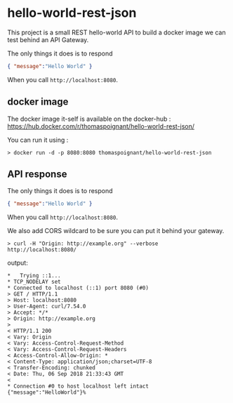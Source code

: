 # hello-world-rest-json
This project is a small REST hello-world API to build a docker image we can test behind an API Gateway.

The only things it does is to respond
```json
{ "message":"Hello World" }
```
When you call ```http://localhost:8080```.

## docker image
The docker image it-self is available on the docker-hub : https://hub.docker.com/r/thomaspoignant/hello-world-rest-json/

You can run it using :
```shell
> docker run -d -p 8080:8080 thomaspoignant/hello-world-rest-json
```
## API response
The only things it does is to respond
```json
{ "message":"Hello World" }
```
When you call ```http://localhost:8080```.

We also add CORS wildcard to be sure you can put it behind your gateway.
```shell
> curl -H "Origin: http://example.org" --verbose http://localhost:8080/
```
output: 
```shell
*   Trying ::1...
* TCP_NODELAY set
* Connected to localhost (::1) port 8080 (#0)
> GET / HTTP/1.1
> Host: localhost:8080
> User-Agent: curl/7.54.0
> Accept: */*
> Origin: http://example.org
>
< HTTP/1.1 200
< Vary: Origin
< Vary: Access-Control-Request-Method
< Vary: Access-Control-Request-Headers
< Access-Control-Allow-Origin: *
< Content-Type: application/json;charset=UTF-8
< Transfer-Encoding: chunked
< Date: Thu, 06 Sep 2018 21:33:43 GMT
<
* Connection #0 to host localhost left intact
{"message":"HelloWorld"}%
```
